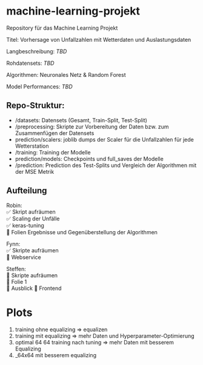 # machine-learning-projekt

Repository für das Machine Learning Projekt

Titel: Vorhersage von Unfallzahlen mit Wetterdaten und Auslastungsdaten

Langbeschreibung: *TBD*

Rohdatensets: *TBD*

Algorithmen: Neuronales Netz & Random Forest

Model Performances: *TBD*

## Repo-Struktur:
* /datasets: Datensets (Gesamt, Train-Split, Test-Split)  
* /preprocessing: Skripte zur Vorbereitung der Daten bzw. zum Zusammenfügen der Datensets  
* prediction/scalers: joblib dumps der Scaler für die Unfallzahlen für jede Wetterstation
* /training: Training der Modelle
* prediction/models: Checkpoints und full_saves der Modelle  
* /prediction: Prediction des Test-Splits und Vergleich der Algorithmen mit der MSE Metrik

## Aufteilung

Robin:  
:white_check_mark: Skript aufräumen  
:white_check_mark: Scaling der Unfälle  
:white_check_mark: keras-tuning  
:large_orange_diamond: Folien Ergebnisse und Gegenüberstellung der Algorithmen

Fynn:   
:white_check_mark: Skripte aufräumen  
:large_orange_diamond: Webservice  

Steffen:  
:large_orange_diamond: Skripte aufräumen  
:large_orange_diamond: Folie 1  
:large_orange_diamond: Ausblick
:large_orange_diamond: Frontend   

# Plots
1. training ohne equalizing => equalizen
2. training mit equalizing => mehr Daten und Hyperparameter-Optimierung
3. optimal 64 64 training nach tuning => mehr Daten mit besserem Equalizing
4. _64x64 mit besserem equalizing



